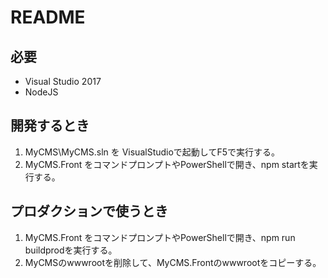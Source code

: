 README
======

## 必要

* Visual Studio 2017
* NodeJS

## 開発するとき

1. MyCMS\MyCMS.sln を VisualStudioで起動してF5で実行する。
2. MyCMS.Front をコマンドプロンプトやPowerShellで開き、npm startを実行する。

## プロダクションで使うとき

1. MyCMS.Front をコマンドプロンプトやPowerShellで開き、npm run buildprodを実行する。
2. MyCMSのwwwrootを削除して、MyCMS.Frontのwwwrootをコピーする。